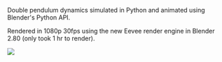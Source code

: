 Double pendulum dynamics simulated in Python and animated using Blender's Python API.

Rendered in 1080p 30fps using the new Eevee render engine in Blender 2.80 (only took 1 hr to render).

![](doublePendulum.gif)
